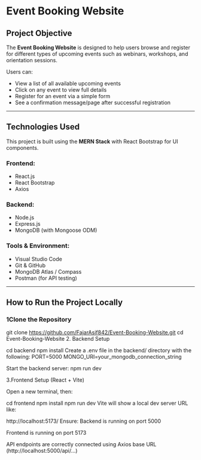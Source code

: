#  Event Booking Website
##  Project Objective

The **Event Booking Website** is designed to help users browse and register for different types of upcoming events such as webinars, workshops, and orientation sessions.

Users can:
-  View a list of all available upcoming events  
-  Click on any event to view full details  
-  Register for an event via a simple form  
-  See a confirmation message/page after successful registration

---

##  Technologies Used

This project is built using the **MERN Stack** with React Bootstrap for UI components.

### Frontend:
- React.js  
- React Bootstrap  
- Axios  

### Backend:
- Node.js  
- Express.js  
- MongoDB (with Mongoose ODM)  

### Tools & Environment:
- Visual Studio Code  
- Git & GitHub  
- MongoDB Atlas / Compass  
- Postman (for API testing)

---

## How to Run the Project Locally

### 1Clone the Repository

git clone https://github.com/FajarAsif842/Event-Booking-Website.git
cd Event-Booking-Website
2️. Backend Setup

cd backend
npm install
Create a .env file in the backend/ directory with the following:
PORT=5000
MONGO_URI=your_mongodb_connection_string

Start the backend server:
npm run dev

3️.Frontend Setup (React + Vite)

Open a new terminal, then:

cd frontend
npm install
npm run dev
Vite will show a local dev server URL like:

http://localhost:5173/
Ensure:
Backend is running on port 5000

Frontend is running on port 5173

API endpoints are correctly connected using Axios base URL (http://localhost:5000/api/...)



